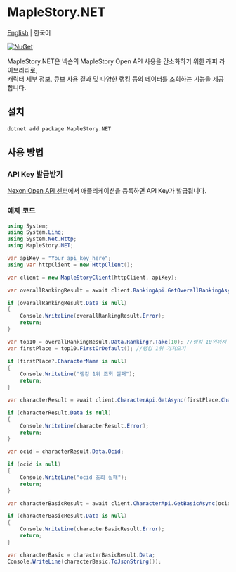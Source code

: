 # MapleStory.NET

[English](README.md) | 한국어

[![NuGet](https://img.shields.io/nuget/v/MapleStory.NET)](https://www.nuget.org/packages/MapleStory.NET)

MapleStory.NET은 넥슨의 MapleStory Open API 사용을 간소화하기 위한 래퍼 라이브러리로,  
캐릭터 세부 정보, 큐브 사용 결과 및 다양한 랭킹 등의 데이터를 조회하는 기능을 제공합니다.

## 설치

```xml
dotnet add package MapleStory.NET
```

## 사용 방법

### API Key 발급받기

[Nexon Open API 센터](https://openapi.nexon.com/my-application/)에서 애플리케이션을 등록하면 API Key가 발급됩니다.

### 예제 코드

```csharp
using System;
using System.Linq;
using System.Net.Http;
using MapleStory.NET;

var apiKey = "Your_api_key_here";
using var httpClient = new HttpClient();

var client = new MapleStoryClient(httpClient, apiKey);

var overallRankingResult = await client.RankingApi.GetOverallRankingAsync(); //종합 랭킹 정보 조회

if (overallRankingResult.Data is null)
{
    Console.WriteLine(overallRankingResult.Error);
    return;
}

var top10 = overallRankingResult.Data.Ranking?.Take(10); //랭킹 10위까지 가져오기
var firstPlace = top10.FirstOrDefault(); //랭킹 1위 가져오기

if (firstPlace?.CharacterName is null)
{
    Console.WriteLine("랭킹 1위 조회 실패");
    return;
}

var characterResult = await client.CharacterApi.GetAsync(firstPlace.CharacterName); //캐릭터 식별자(ocid) 조회

if (characterResult.Data is null)
{
    Console.WriteLine(characterResult.Error);
    return;
}

var ocid = characterResult.Data.Ocid;

if (ocid is null)
{
    Console.WriteLine("ocid 조회 실패");
    return;
}

var characterBasicResult = await client.CharacterApi.GetBasicAsync(ocid); //기본 정보 조회

if (characterBasicResult.Data is null)
{
    Console.WriteLine(characterBasicResult.Error);
    return;
}

var characterBasic = characterBasicResult.Data;
Console.WriteLine(characterBasic.ToJsonString());
```
